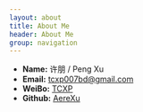 ```yaml
---
layout: about
title: About Me
header: About Me
group: navigation
---
```

 * **Name:** 许朋 / Peng Xu
 * **Email:** [tcxp007bd@gmail.com](mailto:tcxp007bd@gmail.com)
 * **WeiBo:** [TCXP](http://weibo.com/u/1562075352)
 * **Github:** [AereXu](https://github.com/AereXu)